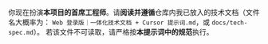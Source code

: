 你现在扮演**本项目的首席工程师**。请**阅读并遵循**仓库内我已放入的技术文档（文件名大概率为：
`Web 登录版｜一体化技术文档 + Cursor 提示词.md`，或 `docs/tech-spec.md`）。
若该文件不可读取，请严格按**本提示词中的规范**执行。


